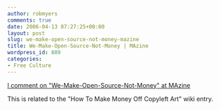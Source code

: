 ```yaml
---
author: robmyers
comments: true
date: 2006-04-13 07:27:25+00:00
layout: post
slug: we-make-open-source-not-money-mazine
title: We-Make-Open-Source-Not-Money | MAzine
wordpress_id: 889
categories:
- Free Culture
---
```


[I comment on "We-Make-Open-Source-Not-Money" at MAzine](http://www.mazine.ws/node/279#comment)  
  
This is related to the "How To Make Money Off Copyleft Art" wiki entry.  


